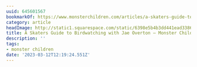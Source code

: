 ```yaml
---
uuid: 645601567
bookmarkOf: https://www.monsterchildren.com/articles/a-skaters-guide-to-birdwatching-with-jae-overton
category: article
headImage: http://static1.squarespace.com/static/6398e5b4b3dd441ead33860a/t/63f59d185855ac4b8b752f66/1677040960995/JaeOverton_MonsterChildrenInterview1_SamCoady.jpg?format=1500w
title: A Skaters Guide to Birdwatching with Jae Overton — Monster Children
description: ''
tags:
- monster children
date: '2023-03-12T12:19:24.551Z'
---
```



